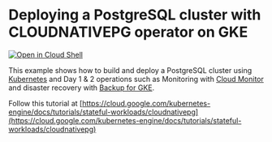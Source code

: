 # Deploying a PostgreSQL cluster with CLOUDNATIVEPG operator on GKE

[![Open in Cloud Shell](https://gstatic.com/cloudssh/images/open-btn.svg)](https://ssh.cloud.google.com/cloudshell/editor?cloudshell_git_repo=https://github.com/GoogleCloudPlatform/kubernetes-engine-samples&cloudshell_tutorial=cloudshell/tutorial.md&cloudshell_workspace=gke-postgresql-cloudnativepg)

This example shows how to build and deploy a PostgreSQL cluster using [Kubernetes](https://kubernetes.io) and Day 1 & 2 operations such as Monitoring with [Cloud Monitor](https://cloud.google.com/monitoring) and disaster recovery with [Backup for GKE](https://cloud.google.com/kubernetes-engine/docs/add-on/backup-for-gke/concepts/backup-for-gke).

Follow this tutorial at [https://cloud.google.com/kubernetes-engine/docs/tutorials/stateful-workloads/cloudnativepg](https://cloud.google.com/kubernetes-engine/docs/tutorials/stateful-workloads/cloudnativepg)